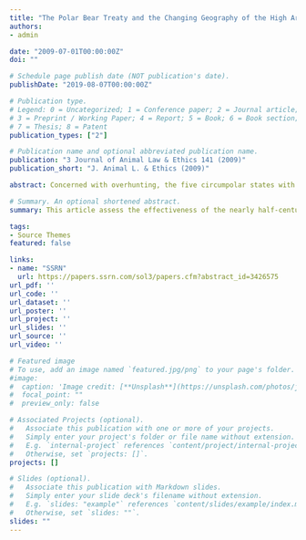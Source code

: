 ```yaml
---
title: "The Polar Bear Treaty and the Changing Geography of the High Arctic"
authors:
- admin

date: "2009-07-01T00:00:00Z"
doi: ""

# Schedule page publish date (NOT publication's date).
publishDate: "2019-08-07T00:00:00Z"

# Publication type.
# Legend: 0 = Uncategorized; 1 = Conference paper; 2 = Journal article;
# 3 = Preprint / Working Paper; 4 = Report; 5 = Book; 6 = Book section;
# 7 = Thesis; 8 = Patent
publication_types: ["2"]

# Publication name and optional abbreviated publication name.
publication: "3 Journal of Animal Law & Ethics 141 (2009)"
publication_short: "J. Animal L. & Ethics (2009)"

abstract: Concerned with overhunting, the five circumpolar states with polar bear populations entered into the Polar Bear Treaty in 1973 to promote conservation by limiting the hunt or take. Since that time, new challenges, such as climate change and renewed recreational hunting markets in some member states, have raised a renewed specter of polar bear population decline. This article analyzes the effectiveness of the treaty regime, combining doctrinal analysis and reports of empirical trends to assess modern challenges. After examining the history, negotiation process, and doctrinal structure and effects of the treaty, I examine how the treaty regime has changed between 1973 and 2009, focusing on how the Polar Bear Specialist Group has adapted to changing circumstances such as climate change. To do so, I review scientific evidence about trends in population dynamics and in the changing geography of the high Arctic. Throughout this discussion runs a concern about inadequate attention to threat change: are the parties to the Treaty effectively and adequately regulating the polar bear populations? Are the states parties tracking other present or emerging threats to critically analyze their conservation approaches? I briefly present developments in bilateral and end-user agreements contributing to conservation efforts, then concludes with normative implications for habitat protection efforts if we understand the treaty regime as aligned toward conservation, and not simply restricting take.

# Summary. An optional shortened abstract.
summary: This article assess the effectiveness of the nearly half-century old Polar Bear Treaty regime in light of climate change and polar bear population decline.

tags:
- Source Themes
featured: false

links:
- name: "SSRN"
  url: https://papers.ssrn.com/sol3/papers.cfm?abstract_id=3426575
url_pdf: ''
url_code: ''
url_dataset: ''
url_poster: ''
url_project: ''
url_slides: ''
url_source: ''
url_video: ''

# Featured image
# To use, add an image named `featured.jpg/png` to your page's folder. 
#image:
#  caption: 'Image credit: [**Unsplash**](https://unsplash.com/photos/jdD8gXaTZsc)'
#  focal_point: ""
#  preview_only: false

# Associated Projects (optional).
#   Associate this publication with one or more of your projects.
#   Simply enter your project's folder or file name without extension.
#   E.g. `internal-project` references `content/project/internal-project/index.md`.
#   Otherwise, set `projects: []`.
projects: []

# Slides (optional).
#   Associate this publication with Markdown slides.
#   Simply enter your slide deck's filename without extension.
#   E.g. `slides: "example"` references `content/slides/example/index.md`.
#   Otherwise, set `slides: ""`.
slides: ""
---
```

